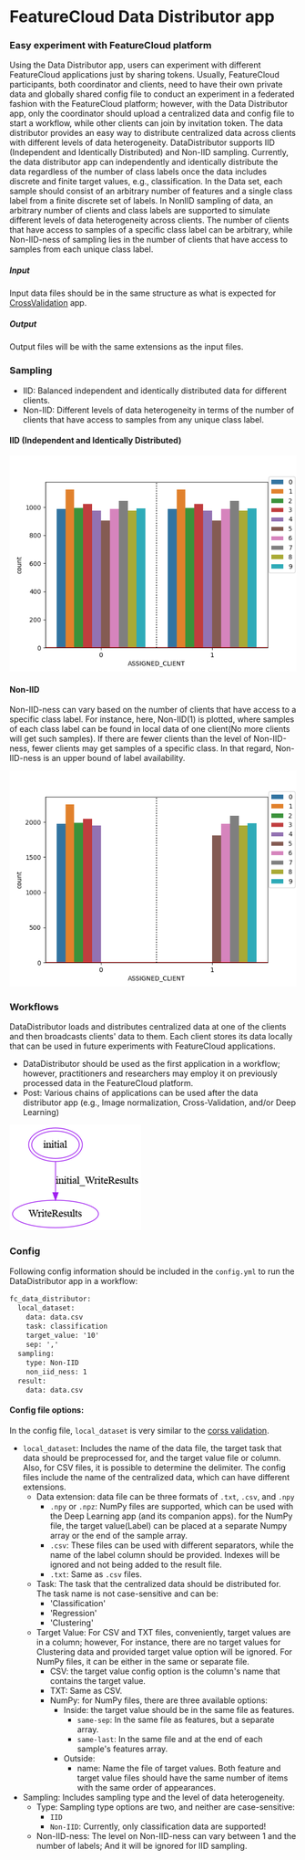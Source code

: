 # FeatureCloud Data Distributor app
### Easy experiment with FeatureCloud platform
Using the Data Distributor app, users can experiment with different FeatureCloud applications
just by sharing tokens. Usually, FeatureCloud participants, both coordinator and clients, need to 
have their own private data and globally shared config file to conduct an experiment in a federated fashion with the FeatureCloud platform; however, with the Data Distributor app, only the coordinator should 
upload a centralized data and config file to start a workflow, while other clients can join by invitation
token.
The data distributor provides an easy way to distribute centralized data across clients with different levels of data heterogeneity.
DataDistributor supports IID (Independent and Identically Distributed) and Non-IID sampling.
Currently, the data distributor app can independently and identically distribute the data regardless of the number of class labels once the data includes discrete and finite target values, e.g., classification. In the Data set, each sample should consist of an arbitrary number of features
and a single class label from a finite discrete set of labels.
In NonIID sampling of data, an arbitrary number of clients and class labels are supported to simulate different levels of data heterogeneity across clients. The number of clients that have access to samples of a specific class label can be arbitrary, while Non-IID-ness of sampling lies in the number of clients that have access to samples from
each unique class label.

##### Input
Input data files should be in the same structure as what is expected for [CrossValidation](../CrossValidation/README.md#input) app.  
   
##### Output
Output files will be with the same extensions as the input files. 

### Sampling

- IID: Balanced independent and identically distributed data for different clients.
- Non-IID: Different levels of data heterogeneity in terms of the number of clients that have access to samples from any unique class label.

#### IID (Independent and Identically Distributed)
![IID (Independent and Identically Distributed)](../data/images/IID-hist.png)


#### Non-IID

Non-IID-ness can vary based on the number of clients that have access to a specific class label.
For instance, here, Non-IID(1) is plotted, where samples of each class label can be found in local data of one client(No more clients will get such samples). If there are fewer clients
than the level of Non-IID-ness, fewer clients may get samples of a specific class. In that regard,
Non-IID-ness is an upper bound of label availability.

![Non-IID](../data/images/non-iid-hist.png)

### Workflows
DataDistributor loads and distributes centralized data at one of the clients and then broadcasts clients' data to them.
Each client stores its data locally that can be used in future experiments with FeatureCloud applications.
- DataDistributor should be used as the first application in a workflow; however, practitioners and researchers may employ
    it on previously processed data in the FeatureCloud platform. 
- Post: Various chains of applications can be used after the data distributor app (e.g., Image normalization, Cross-Validation, and/or Deep Learning)

![Diagram](../data/images/DataDistributor.png)

### Config
Following config information should be included in the `config.yml` to run the DataDistributor app in a workflow:
```angular2html
fc_data_distributor:
  local_dataset:
    data: data.csv
    task: classification
    target_value: '10'
    sep: ','
  sampling:
    type: Non-IID
    non_iid_ness: 1
  result:
    data: data.csv
```
#### Config file options:
In the config file, `local_dataset` is very similar to the [corss validation](../CrossValidation/README.md#input).
- `local_dataset`: Includes the name of the data file, the target task that data should be preprocessed for, and the target value file or column. Also, for CSV files, it is possible to determine the delimiter. 
  The config files include the name of the centralized data, which can have different extensions.
  - Data extension: data file can be three formats of `.txt`, `.csv`, and `.npy` 
    - `.npy` or `.npz`: NumPy files are supported, which can be used with the Deep Learning app (and its companion apps).
      for the NumPy file, the target value(Label) can be placed at a separate Numpy array or the end of the sample
      array.
    - `.csv`: These files can be used with different separators, while the name of the label column should be provided.
      Indexes will be ignored and not being added to the result file.
    - `.txt`: Same as `.csv` files. 
  - Task: The task that the centralized data should be distributed for. 
    The task name is not case-sensitive and can be:
      - 'Classification'
      - 'Regression'
      - 'Clustering' 
  - Target Value: For CSV and TXT files, conveniently, target values are in a column; however,
      For instance, there are no target values for Clustering data and provided target value option will be ignored. For NumPy files, it can be either in the same or separate file.  
    - CSV: the target value config option is the column's name that contains the target value.
    - TXT: Same as CSV.
    - NumPy: for NumPy files, there are three available options:
      - Inside: the target value should be in the same file as features.
        - `same-sep`: In the same file as features, but a separate array.
        - `same-last`: In the same file and at the end of each sample's features array.
      - Outside:
        - name: Name the file of target values. 
          Both feature and target value files should have the same number of items with the same order of appearances.
- Sampling: Includes sampling type and the level of data heterogeneity.
  - Type: Sampling type options are two, and neither are case-sensitive:
    - `IID`
    - `Non-IID`: Currently, only classification data are supported!
  - Non-IID-ness: The level on Non-IID-ness can vary between 1 and the number of labels;
  And it will be ignored for IID sampling.


